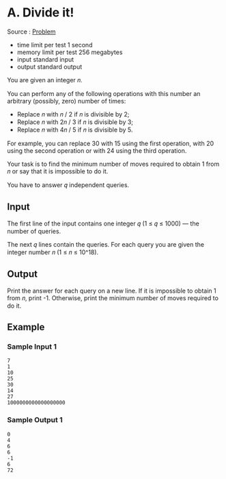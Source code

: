 # A. Divide it!

Source : [Problem](https://codeforces.com/problemset/problem/1176/A)

- time limit per test 1 second
- memory limit per test 256 megabytes
- input standard input
- output standard output

You are given an integer 𝑛.

You can perform any of the following operations with this number an arbitrary (possibly, zero) number of times:

- Replace 𝑛 with 𝑛 / 2 if 𝑛 is divisible by 2;
- Replace 𝑛 with 2𝑛 / 3 if 𝑛 is divisible by 3;
- Replace 𝑛 with 4𝑛 / 5 if 𝑛 is divisible by 5.

For example, you can replace 30 with 15 using the first operation, with 20 using the second operation or with 24 using the third operation.

Your task is to find the minimum number of moves required to obtain 1 from 𝑛 or say that it is impossible to do it.

You have to answer 𝑞 independent queries.

## Input

The first line of the input contains one integer 𝑞 (1 ≤ 𝑞 ≤ 1000) — the number of queries.

The next 𝑞 lines contain the queries. For each query you are given the integer number 𝑛 (1 ≤ 𝑛 ≤ 10^18).

## Output

Print the answer for each query on a new line. If it is impossible to obtain 1 from 𝑛, print -1. Otherwise, print the minimum number of moves required to do it.

## Example

### Sample Input 1

    7
    1
    10
    25
    30
    14
    27
    1000000000000000000

### Sample Output 1

    0
    4
    6
    6
    -1
    6
    72
